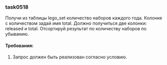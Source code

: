 
### task0518

Получи из таблицы lego_set количество наборов каждого года.
Колонке с количеством задай имя total.
Должно получиться две колонки: released и total.
Отсортируй результат по количеству наборов по убыванию.


#### Требования:
1.	Запрос должен быть реализован согласно условию.

